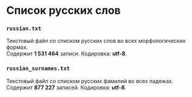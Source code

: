 # Список русских слов

### `russian.txt`

Текстовый файл со списком русских слов во всех морфологических формах.  
Содержит **1 531 464** записи. Кодировка: **utf-8**.

### `russian_surnames.txt`

Текстовый файл со списком русских фамилий во всех падежах.  
Содержит **877 227** записей. Кодировка: **utf-8**.
